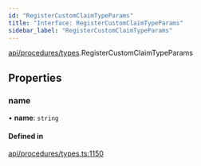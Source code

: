 ```yaml
---
id: "RegisterCustomClaimTypeParams"
title: "Interface: RegisterCustomClaimTypeParams"
sidebar_label: "RegisterCustomClaimTypeParams"
---
```


[api/procedures/types](../../../../../modules/API/Procedures/Types/Types.md).RegisterCustomClaimTypeParams

## Properties

### name

• **name**: `string`

#### Defined in

[api/procedures/types.ts:1150](https://github.com/PolymeshAssociation/polymesh-sdk/blob/2c78f6c34/src/api/procedures/types.ts#L1150)
